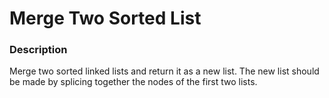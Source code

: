 # Merge Two Sorted List

### Description
Merge two sorted linked lists and return it as a new list. The new list should be made by splicing together the nodes of the first two lists.
